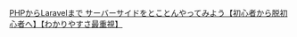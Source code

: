 [PHPからLaravelまで サーバーサイドをとことんやってみよう【初心者から脱初心者へ】【わかりやすさ最重視】](https://www.udemy.com/course/phpbeginnertolaravel/)